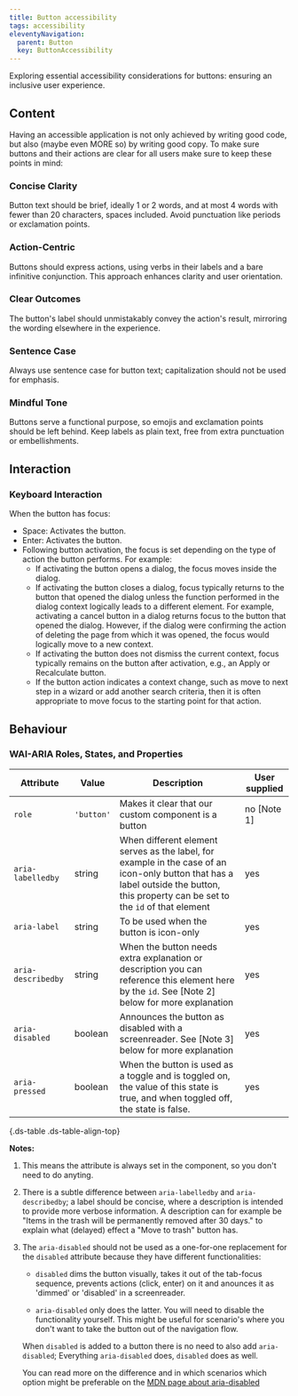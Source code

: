 ```yaml
---
title: Button accessibility
tags: accessibility
eleventyNavigation:
  parent: Button
  key: ButtonAccessibility
---
```


<section>
Exploring essential accessibility considerations for buttons: ensuring an inclusive user experience.
</section>

<section>

## Content
Having an accessible application is not only achieved by writing good code, but also (maybe even MORE so) by writing good copy. To make sure buttons and their actions are clear for all users make sure to keep these points in mind:

### Concise Clarity
Button text should be brief, ideally 1 or 2 words, and at most 4 words with fewer than 20 characters, spaces included. Avoid punctuation like periods or exclamation points.

### Action-Centric
Buttons should express actions, using verbs in their labels and a bare infinitive conjunction. This approach enhances clarity and user orientation.

### Clear Outcomes
The button's label should unmistakably convey the action's result, mirroring the wording elsewhere in the experience.

### Sentence Case
Always use sentence case for button text; capitalization should not be used for emphasis.

### Mindful Tone
Buttons serve a functional purpose, so emojis and exclamation points should be left behind. Keep labels as plain text, free from extra punctuation or embellishments.

</section>

<section>

## Interaction

### Keyboard Interaction
When the button has focus:

- Space: Activates the button.
- Enter: Activates the button.
- Following button activation, the focus is set depending on the type of action the button performs. For example:
  - If activating the button opens a dialog, the focus moves inside the dialog.
  - If activating the button closes a dialog, focus typically returns to the button that opened the dialog unless the function performed in the dialog context logically leads to a different element. For example, activating a cancel button in a dialog returns focus to the button that opened the dialog. However, if the dialog were confirming the action of deleting the page from which it was opened, the focus would logically move to a new context.
  - If activating the button does not dismiss the current context, focus typically remains on the button after activation, e.g., an Apply or Recalculate button.
  - If the button action indicates a context change, such as move to next step in a wizard or add another search criteria, then it is often appropriate to move focus to the starting point for that action.

</section>

<section>

## Behaviour

### WAI-ARIA Roles, States, and Properties

|Attribute | Value | Description | User supplied |
|-|-|-|-|
|`role`	|`'button'`|Makes it clear that our custom component is a button |no [Note 1]|
|`aria-labelledby`|string| When different element serves as the label, for example in the case of an icon-only button that has a label outside the button, this property can be set to the `id` of that element|yes|
|`aria-label`|string|To be used when the button is icon-only|yes|
|`aria-describedby`|string| When the button needs extra explanation or description you can reference this element here by the `id`. See [Note 2] below for more explanation| yes|
|`aria-disabled`| boolean| Announces the button as disabled with a screenreader. See [Note 3] below for more explanation| yes|
|`aria-pressed`| boolean | When the button is used as a toggle and is toggled on, the value of this state is true, and when toggled off, the state is false.| yes|

{.ds-table .ds-table-align-top}

**Notes:** 
1. This means the attribute is always set in the component, so you don't need to do anyting.
1. There is a subtle difference between `aria-labelledby` and `aria-describedby`; a label should be concise, where a description is intended to provide more verbose information. A description can for example be "Items in the trash will be permanently removed after 30 days." to explain what (delayed) effect a "Move to trash" button has.
1. The `aria-disabled` should not be used as a one-for-one replacement for the `disabled` attribute because they have different functionalities:

    - `disabled` dims the button visually, takes it out of the tab-focus sequence, prevents actions (click, enter) on it and anounces it as 'dimmed' or 'disabled' in a screenreader. 

    - `aria-disabled` only does the latter. You will need to disable the functionality yourself. This might be useful for scenario's where you don't want to take the button out of the navigation flow. 

    When `disabled` is added to a button there is no need to also add `aria-disabled`; Everything `aria-disabled` does, `disabled` does as well.

    You can read more on the difference and in which scenarios which option might be preferable on the [MDN page about aria-disabled](https://developer.mozilla.org/en-US/docs/Web/Accessibility/ARIA/Attributes/aria-disabled)

</section>


